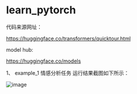 # learn_pytorch

代码来源网址：

https://huggingface.co/transformers/quicktour.html

model hub:

https://huggingface.co/models

1、 example_1 情感分析任务 运行结果截图如下所示：

![image](https://github.com/yflfly/learn_pytorch/tree/master/pytorch-transformer/image/example_1.png)